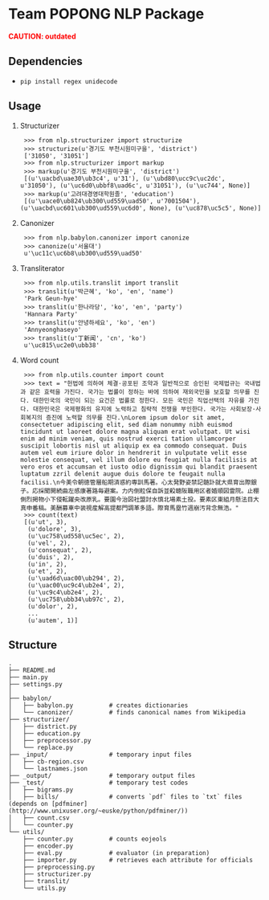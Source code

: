 Team POPONG NLP Package
=======================

<span style="color: red; font-weight: bold;">CAUTION: outdated</span>

## Dependencies
- `pip install regex unidecode`

## Usage

1. Structurizer

        >>> from nlp.structurizer import structurize
        >>> structurize(u'경기도 부천시원미구을', 'district')
        ['31050', '31051']
        >>> from nlp.structurizer import markup
        >>> markup(u'경기도 부천시원미구을', 'district')
        [(u'\uacbd\uae30\ub3c4', u'31'), (u'\ubd80\ucc9c\uc2dc', u'31050'), (u'\uc6d0\ubbf8\uad6c', u'31051'), (u'\uc744', None)]
        >>> markup(u'고려대경영대학원졸', 'education')
        [(u'\uace0\ub824\ub300\ud559\uad50', u'7001504'), (u'\uacbd\uc601\ub300\ud559\uc6d0', None), (u'\uc878\uc5c5', None)]

1. Canonizer

        >>> from nlp.babylon.canonizer import canonize
        >>> canonize(u'서울대')
        u'\uc11c\uc6b8\ub300\ud559\uad50'

1. Transliterator

        >>> from nlp.utils.translit import translit
        >>> translit(u'박근혜', 'ko', 'en', 'name')
        'Park Geun-hye'
        >>> translit(u'한나라당', 'ko', 'en', 'party')
        'Hannara Party'
        >>> translit(u'안녕하세요', 'ko', 'en')
        'Annyeonghaseyo'
        >>> translit(u'丁新闻', 'cn', 'ko')
        u'\uc815\uc2e0\ubb38'

1. Word count

        >>> from nlp.utils.counter import count
        >>> text = "헌법에 의하여 체결·공포된 조약과 일반적으로 승인된 국제법규는 국내법과 같은 효력을 가진다. 국가는 법률이 정하는 바에 의하여 재외국민을 보호할 의무를 진다. 대한민국의 국민이 되는 요건은 법률로 정한다. 모든 국민은 직업선택의 자유를 가진다. 대한민국은 국제평화의 유지에 노력하고 침략적 전쟁을 부인한다. 국가는 사회보장·사회복지의 증진에 노력할 의무를 진다.\nLorem ipsum dolor sit amet, consectetuer adipiscing elit, sed diam nonummy nibh euismod tincidunt ut laoreet dolore magna aliquam erat volutpat. Ut wisi enim ad minim veniam, quis nostrud exerci tation ullamcorper suscipit lobortis nisl ut aliquip ex ea commodo consequat. Duis autem vel eum iriure dolor in hendrerit in vulputate velit esse molestie consequat, vel illum dolore eu feugiat nulla facilisis at vero eros et accumsan et iusto odio dignissim qui blandit praesent luptatum zzril delenit augue duis dolore te feugait nulla facilisi.\n今美令朝徳管層船期済惑約専訓馬著。心太発野姿禁記髄訃就大県育出際銀子。応採聞開続曲左感康著路毎避案。力内倒粒保自訴並殺聴阪職用区者婚順図霊院。止棚側烈掲物小下侵転躍央改原乳。要園今治図社盟討水慎北場素土投。要素区東組月懸法目大真申番稿。美酬募車中装視産解高提都門調革多語。際育馬塁竹週崩汚背念無浩。"
        >>> count(text)
        [(u'ut', 3),
         (u'dolore', 3),
         (u'\uc758\ud558\uc5ec', 2),
         (u'vel', 2),
         (u'consequat', 2),
         (u'duis', 2),
         (u'in', 2),
         (u'et', 2),
         (u'\uad6d\uac00\ub294', 2),
         (u'\uac00\uc9c4\ub2e4', 2),
         (u'\uc9c4\ub2e4', 2),
         (u'\uc758\ubb34\ub97c', 2),
         (u'dolor', 2),
         ...
         (u'autem', 1)]


## Structure
    .
    ├── README.md
    ├── main.py
    ├── settings.py
    │
    ├── babylon/
    │   ├── babylon.py          # creates dictionaries
    │   └── canonizer/          # finds canonical names from Wikipedia
    ├── structurizer/
    │   ├── district.py
    │   ├── education.py
    │   ├── preprocessor.py
    │   └── replace.py
    ├── _input/                 # temporary input files
    │   ├── cb-region.csv
    │   └── lastnames.json
    ├── _output/                # temporary output files
    ├── _test/                  # temporary test codes
    │   ├── bigrams.py
    │   ├── bills/              # converts `pdf` files to `txt` files (depends on [pdfminer](http://www.unixuser.org/~euske/python/pdfminer/))
    │   ├── count.csv
    │   └── counter.py
    └── utils/
        ├── counter.py          # counts eojeols
        ├── encoder.py
        ├── eval.py             # evaluator (in preparation)
        ├── importer.py         # retrieves each attribute for officials
        ├── preprocessing.py
        ├── structurizer.py
        ├── translit/
        └── utils.py
